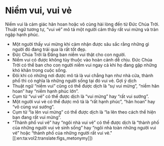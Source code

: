# Niềm vui, vui vẻ

Niềm vui là cảm giác hân hoan hoặc vô cùng hài lòng đến từ Đức Chúa Trời. Thuật ngữ tương tự, “vui vẻ” mô tả một người cảm thấy rất vui mừng và tràn ngập hạnh phúc.
- Một người thấy vui mừng khi cảm nhận được sâu sắc rằng những gì người đó đang trải qua là rất tốt đẹp. 
- Đức Chúa Trời là Đấng ban niềm vui thật cho con người. 
- Niềm vui có được không tùy thuộc vào hoàn cảnh dễ chịu. Đức Chúa Trời có thể ban cho con người niềm vui ngay cả khi họ đang gặp những khó khăn trong cuộc sống. 
- Đôi khi có những nơi được mô tả là vui chẳng hạn như nhà cửa, thành phố thì có nghĩa là những người sống tại đó vui vẻ. 
Gợi ý dịch
- Thuật ngữ “niềm vui” cũng có thể được dịch là “sự vui mừng”, “niềm hân hoan” hay “niềm hạnh phúc lớn”. 
- Cụm từ “vui vẻ” có thể được dịch là “vui mừng” hay “rất vui sướng”. 
- Một người vui vẻ có thể được mô tả là “rất hạnh phúc”, “hân hoan” hay “vô cùng vui sướng”.
- Cụm từ “la lên vui mừng” có thể được dịch là “la lên theo cách thể hiện bạn đang rất vui mừng”.
- “Thành phố vui vẻ” hay “ngôi nhà vui vẻ” có thể được dịch là “thành phố của những người vui vẻ sinh sống” hay “ngôi nhà toàn những người vui vẻ” hoặc “thành phố của những người rất vui vẻ." [[:en:ta:vol2:translate:figs_metonymy]])

